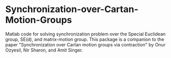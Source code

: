 # Synchronization-over-Cartan-Motion-Groups

Matlab code for solving synchronization problem over the Special Euclidean group, SE(d), and matrix-motion group. This package is a companion to the paper "Synchronization over Cartan motion groups via contraction" by Onur Ozyesil, Nir Sharon, and Amit Singer.

